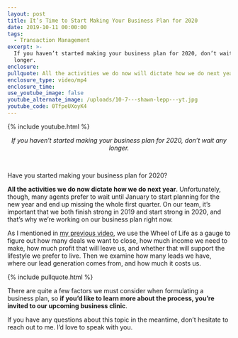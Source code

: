 ```yaml
---
layout: post
title: It’s Time to Start Making Your Business Plan for 2020
date: 2019-10-11 00:00:00
tags:
  - Transaction Management
excerpt: >-
  If you haven’t started making your business plan for 2020, don’t wait any
  longer.
enclosure:
pullquote: All the activities we do now will dictate how we do next year.
enclosure_type: video/mp4
enclosure_time:
use_youtube_image: false
youtube_alternate_image: /uploads/10-7---shawn-lepp---yt.jpg
youtube_code: 0TfpeUXoyK4
---
```


{% include youtube.html %}

<center><em>If you haven&rsquo;t started making your business plan for 2020, don&rsquo;t wait any longer.</em></center>

&nbsp;

Have you started making your business plan for 2020?

**All the activities we do now dictate how we do next year**. Unfortunately, though, many agents prefer to wait until January to start planning for the new year and end up missing the whole first quarter. On our team, it’s important that we both finish strong in 2019 and start strong in 2020, and that’s why we’re working on our business plan right now.

As I mentioned in <u><a target="_blank" href="https://realestateasacareer.ca/examine-your-business-plan-using-the-wheel-of-life.html">my previous video</a></u>, we use the Wheel of Life as a gauge to figure out how many deals we want to close, how much income we need to make, how much profit that will leave us, and whether that will support the lifestyle we prefer to live. Then we examine how many leads we have, where our lead generation comes from, and how much it costs us.

{% include pullquote.html %}

There are quite a few factors we must consider when formulating a business plan, so **if you’d like to learn more about the process, you’re invited to our upcoming business clinic**.

If you have any questions about this topic in the meantime, don’t hesitate to reach out to me. I’d love to speak with you.